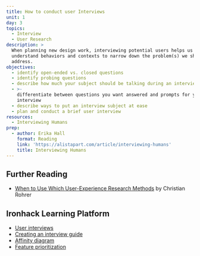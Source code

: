 ```yaml
---
title: How to conduct user Interviews
unit: 1
day: 3
topics:
  - Interview
  - User Research
description: >
  When planning new design work, interviewing potential users helps us
  understand behaviors and contexts to narrow down the problem(s) we should
  address.
objectives:
  - identify open-ended vs. closed questions
  - identify probing questions
  - describe how much your subject should be talking during an interview
  - >-
    differentiate between questions you want answered and prompts for your
    interview
  - describe ways to put an interview subject at ease
  - plan and conduct a brief user interview
resources:
  - Interviewing Humans
prep:
  - author: Erika Hall
    format: Reading
    link: 'https://alistapart.com/article/interviewing-humans'
    title: Interviewing Humans
---
```

Further Reading
---------------

- [When to Use Which User-Experience Research Methods](https://www.nngroup.com/articles/which-ux-research-methods/) by Christian Rohrer


Ironhack Learning Platform
---------------------------

- [User interviews](http://learn.ironhack.com/#/learning_unit/7015)
- [Creating an interview guide](http://learn.ironhack.com/#/learning_unit/7015)
- [Affinity diagram](http://learn.ironhack.com/#/learning_unit/7016)
- [Feature prioritization](http://learn.ironhack.com/#/learning_unit/7054)
